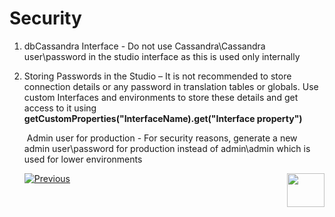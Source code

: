 # Security

1. dbCassandra Interface - Do not use Cassandra\Cassandra user\password in the studio interface as this is used only internally 

2. Storing Passwords in the Studio – It is not recommended to store connection details or any password in translation tables or globals. Use custom Interfaces and environments to store these details and get access to it using **getCustomProperties("InterfaceName).get("Interface property")**

   ​	Admin user for production - For security reasons, generate a new admin user\password for production instead of admin\admin which is used for lower environments 
   
   [![Previous](/articles/images/Previous.png)](/articles/COE/Fabric_Implementation_Best_Practices/best_practice_iid_finder.md) [<img align="right" width="60" height="54" src="/articles/images/Next.png">](/articles/COE/Fabric_Implementation_Best_Practices/best_practice_broadway.md)
